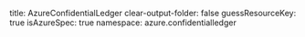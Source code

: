title: AzureConfidentialLedger
clear-output-folder: false
guessResourceKey: true
isAzureSpec: true
namespace: azure.confidentialledger